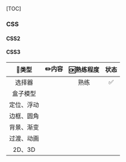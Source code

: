 [TOC]

### CSS

#### CSS2

#### CSS3

|   🍭类型    | ✏️内容 | 🆗熟练程度 | 状态 |
| :--------: | :---: | :-------: | :--: |
|   选择器   |       |   熟练    |  ✅   |
|  盒子模型  |       |           |      |
| 定位、浮动 |       |           |      |
| 边框、圆角 |       |           |      |
| 背景、渐变 |       |           |      |
| 过渡、动画 |       |           |      |
|   2D、3D   |       |           |      |